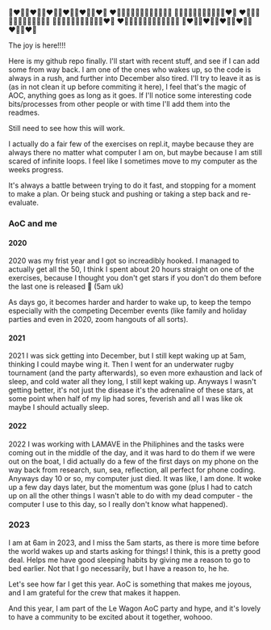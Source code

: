 
🎄❤️‍🔥🎄❤️‍🔥🎄❤️‍🔥🎄❤️‍🔥🎄❤️‍🔥🎄❤️‍🔥
❤️‍🔥🌟🌟🌟🌟🌟🌟🌟🌟🌟🌟🎄
🎄🌟🌟🌟🌟🌟🌟🌟🌟🌟🌟❤️‍🔥
❤️‍🔥🌟🌟🌟🌟🌟🌟🌟🌟🌟🌟🎄
🎄🌟🌟🌟🌟🌟🌟🌟🌟🌟🌟❤️‍🔥
❤️‍🔥🌟🌟🌟🌟🌟🌟🌟🌟🌟🌟🎄
🎄❤️‍🔥🎄❤️‍🔥🎄❤️‍🔥🎄❤️‍🔥🎄❤️‍🔥🎄❤️‍🔥


The joy is here!!!!


Here is my github repo finally. 
I'll start with recent stuff, and see if I can add some from way back. I am one of the ones who wakes up, so the code is always in a rush, and further into December also tired. 
I'll try to leave it as is (as in not clean it up before commiting it here), I feel that's the magic of AOC, anything goes as long as it goes. 
If I'll notice some interesting code bits/processes from other people or with time I'll add them into the readmes. 

Still need to see how this will work.




I actually do a fair few of the exercises on repl.it, maybe because they are always there no matter what computer I am on, but maybe because I am still scared of infinite loops. I feel like I sometimes move to my computer as the weeks progress.

It's always a battle between trying to do it fast, and stopping for a moment to make a plan. Or being stuck and pushing or taking a step back and re-evaluate.


### AoC and me

#### 2020
2020 was my frist year and I got so increadibly hooked. I managed to actually get all the 50, I think I spent about 20 hours straight on one of the exercises, because I thought you don't get stars if you don't do them before the last one is released  🤣 
(5am uk)

As days go, it becomes harder and harder to wake up, to keep the tempo especially with the competing December events (like family and holiday parties and even in 2020, zoom hangouts of all sorts).

#### 2021

2021 I was sick getting into December, but I still kept waking up at 5am, thinking I could maybe wing it. Then I went for an underwater rugby tournament (and the party afterwards), so even more exhaustion and lack of sleep, and cold water all they long, I still kept waking up. Anyways I wasn't getting better, it's not just the disease it's the adrenaline of these stars, at some point when half of my lip had sores, feverish and all I was like ok maybe I should actually sleep. 


#### 2022 

2022 I was working with LAMAVE in the Philiphines and the tasks were coming out in the middle of the day, and it was hard to do them if we were out on the boat, I did actually do a few of the first days on my phone on the way back from research, sun, sea, reflection, all perfect for phone coding. Anyways day 10 or so, my computer just died. It was like, I am done. It woke up a few day days later, but the momentum was gone (plus I had to catch up on all the other things I wasn't able to do with my dead computer - the computer I use to this day, so I really don't know what happened).


### 2023

I am at 6am in 2023, and I miss the 5am starts, as there is more time before the world wakes up and starts asking for things!
I think, this is a pretty good deal. Helps me have good sleeping habits by giving me a reason to go to bed earlier. Not that I go necessarily, but I have a reason to, he he.

Let's see how far I get this year. AoC is something that makes me joyous, and I am grateful for the crew that makes it happen. 

And this year, I am part of the Le Wagon AoC party and hype, and it's lovely to have a community to be excited about it together, wohooo.
